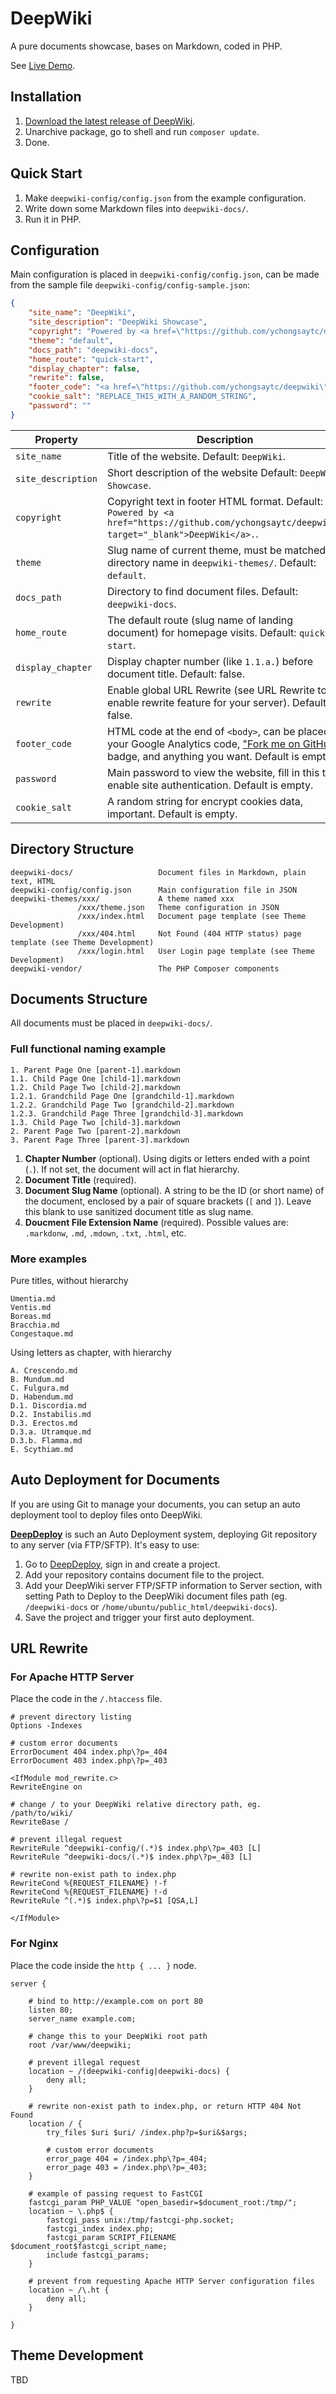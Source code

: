 # DeepWiki

A pure documents showcase, bases on Markdown, coded in PHP.

See [Live Demo](http://deepwiki.deepdevelop.com/).

## Installation

1. [Download the latest release of DeepWiki](https://github.com/ychongsaytc/deepwiki/releases).
2. Unarchive package, go to shell and run `composer update`.
3. Done.

## Quick Start

1. Make `deepwiki-config/config.json` from the example configuration.
2. Write down some Markdown files into `deepwiki-docs/`.
3. Run it in PHP. 

## Configuration

Main configuration is placed in `deepwiki-config/config.json`, can be made from the sample file `deepwiki-config/config-sample.json`:

```json
{
	"site_name": "DeepWiki",
	"site_description": "DeepWiki Showcase",
	"copyright": "Powered by <a href=\"https://github.com/ychongsaytc/deepwiki\" target=\"_blank\">DeepWiki</a>.",
	"theme": "default",
	"docs_path": "deepwiki-docs",
	"home_route": "quick-start",
	"display_chapter": false,
	"rewrite": false,
	"footer_code": "<a href=\"https://github.com/ychongsaytc/deepwiki\" target=\"_blank\" rel\"nofollow\"><img style=\"position: absolute; top: 0; right: 0; border: 0; z-index: 1000;\" src=\"https://camo.githubusercontent.com/38ef81f8aca64bb9a64448d0d70f1308ef5341ab/68747470733a2f2f73332e616d617a6f6e6177732e636f6d2f6769746875622f726962626f6e732f666f726b6d655f72696768745f6461726b626c75655f3132313632312e706e67\" alt=\"Fork me on GitHub\" data-canonical-src=\"https://s3.amazonaws.com/github/ribbons/forkme_right_darkblue_121621.png\"></a>",
	"cookie_salt": "REPLACE_THIS_WITH_A_RANDOM_STRING",
	"password": ""
}
```

Property | Description
--- | ---
`site_name` | Title of the website. Default: `DeepWiki`.
`site_description` | Short description of the website Default: `DeepWiki Showcase`.
`copyright` | Copyright text in footer HTML format. Default: `Powered by <a href="https://github.com/ychongsaytc/deepwiki" target="_blank">DeepWiki</a>.`.
`theme` | Slug name of current theme, must be matched a directory name in `deepwiki-themes/`. Default: `default`.
`docs_path` | Directory to find document files. Default: `deepwiki-docs`.
`home_route` | The default route (slug name of landing document) for homepage visits. Default: `quick-start`.
`display_chapter` | Display chapter number (like `1.1.a.`) before document title. Default: false.
`rewrite` | Enable global URL Rewrite (see URL Rewrite to enable rewrite feature for your server). Default: false.
`footer_code` | HTML code at the end of `<body>`, can be placed your Google Analytics code, ["Fork me on GitHub"](https://github.com/blog/273-github-ribbons) badge, and anything you want. Default is empty.
`password` | Main password to view the website, fill in this to enable site authentication. Default is empty.
`cookie_salt` | A random string for encrypt cookies data, important. Default is empty.

## Directory Structure

```
deepwiki-docs/                   Document files in Markdown, plain text, HTML
deepwiki-config/config.json      Main configuration file in JSON
deepwiki-themes/xxx/             A theme named xxx
               /xxx/theme.json   Theme configuration in JSON
               /xxx/index.html   Document page template (see Theme Development)
               /xxx/404.html     Not Found (404 HTTP status) page template (see Theme Development)
               /xxx/login.html   User Login page template (see Theme Development)
deepwiki-vendor/                 The PHP Composer components
```

## Documents Structure

All documents must be placed in `deepwiki-docs/`.

### Full functional naming example

```
1. Parent Page One [parent-1].markdown
1.1. Child Page One [child-1].markdown
1.2. Child Page Two [child-2].markdown
1.2.1. Grandchild Page One [grandchild-1].markdown
1.2.2. Grandchild Page Two [grandchild-2].markdown
1.2.3. Grandchild Page Three [grandchild-3].markdown
1.3. Child Page Two [child-3].markdown
2. Parent Page Two [parent-2].markdown
3. Parent Page Three [parent-3].markdown
```

1. **Chapter Number** (optional). Using digits or letters ended with a point (`.`). If not set, the document will act in flat hierarchy.
1. **Document Title** (required).
1. **Document Slug Name** (optional). A string to be the ID (or short name) of the document, enclosed by a pair of square brackets (`[` and `]`). Leave this blank to use sanitized document title as slug name.
1. **Doucment File Extension Name** (required). Possible values are: `.markdonw`, `.md`, `.mdown`, `.txt`, `.html`, etc.

### More examples

Pure titles, without hierarchy

```
Umentia.md
Ventis.md
Boreas.md
Bracchia.md
Congestaque.md
```

Using letters as chapter, with hierarchy

```
A. Crescendo.md
B. Mundum.md
C. Fulgura.md
D. Habendum.md
D.1. Discordia.md
D.2. Instabilis.md
D.3. Erectos.md
D.3.a. Utramque.md
D.3.b. Flamma.md
E. Scythiam.md
```

## Auto Deployment for Documents

If you are using Git to manage your documents, you can setup an auto deployment tool to deploy files onto DeepWiki.

[**DeepDeploy**](https://deepdeploy.com/) is such an Auto Deployment system, deploying Git repository to any server (via FTP/SFTP). It's easy to use:

1. Go to [DeepDeploy](https://deepdeploy.com/), sign in and create a project.
1. Add your repository contains document file to the project.
1. Add your DeepWiki server FTP/SFTP information to Server section, with setting Path to Deploy to the DeepWiki document files path (eg. `/deepwiki-docs` or `/home/ubuntu/public_html/deepwiki-docs`).
1. Save the project and trigger your first auto deployment.

## URL Rewrite

### For Apache HTTP Server

Place the code in the `/.htaccess` file.

```
# prevent directory listing
Options -Indexes

# custom error documents
ErrorDocument 404 index.php\?p=_404
ErrorDocument 403 index.php\?p=_403

<IfModule mod_rewrite.c>
RewriteEngine on

# change / to your DeepWiki relative directory path, eg. /path/to/wiki/
RewriteBase /

# prevent illegal request
RewriteRule ^deepwiki-config/(.*)$ index.php\?p=_403 [L]
RewriteRule ^deepwiki-docs/(.*)$ index.php\?p=_403 [L]

# rewrite non-exist path to index.php
RewriteCond %{REQUEST_FILENAME} !-f
RewriteCond %{REQUEST_FILENAME} !-d
RewriteRule ^(.*)$ index.php\?p=$1 [QSA,L]

</IfModule>
```

### For Nginx

Place the code inside the `http { ... }` node.

```
server {

	# bind to http://example.com on port 80
	listen 80;
	server_name example.com;

	# change this to your DeepWiki root path
	root /var/www/deepwiki;

	# prevent illegal request
	location ~ /(deepwiki-config|deepwiki-docs) {
		deny all;
	}

	# rewrite non-exist path to index.php, or return HTTP 404 Not Found
	location / {
		try_files $uri $uri/ /index.php?p=$uri&$args;

		# custom error documents
		error_page 404 = /index.php\?p=_404;
		error_page 403 = /index.php\?p=_403;
	}

	# example of passing request to FastCGI
	fastcgi_param PHP_VALUE "open_basedir=$document_root:/tmp/";
	location ~ \.php$ {
		fastcgi_pass unix:/tmp/fastcgi-php.socket;
		fastcgi_index index.php;
		fastcgi_param SCRIPT_FILENAME $document_root$fastcgi_script_name;
		include fastcgi_params;
	}

	# prevent from requesting Apache HTTP Server configuration files
	location ~ /\.ht {
		deny all;
	}

}
```

## Theme Development

TBD
